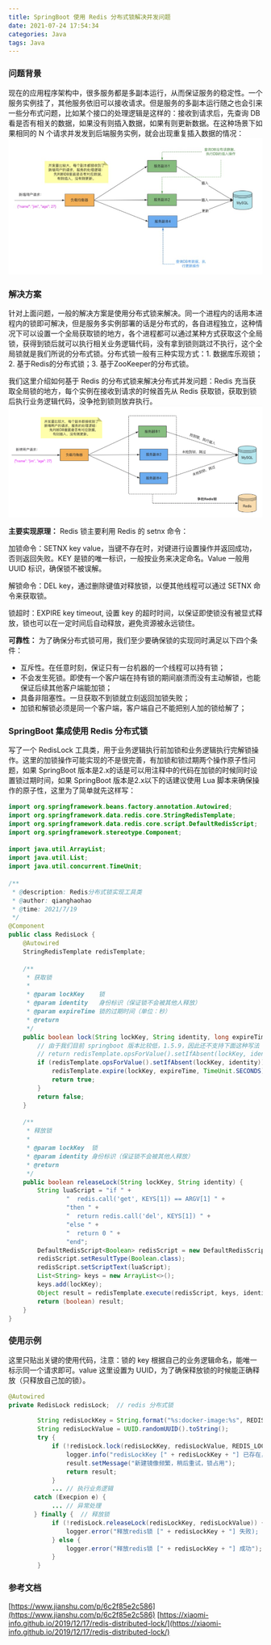 ```yaml
---
title: SpringBoot 使用 Redis 分布式锁解决并发问题
date: 2021-07-24 17:54:34
categories: Java
tags: Java
---
```


### 问题背景
现在的应用程序架构中，很多服务都是多副本运行，从而保证服务的稳定性。一个服务实例挂了，其他服务依旧可以接收请求。但是服务的多副本运行随之也会引来一些分布式问题，比如某个接口的处理逻辑是这样的：接收到请求后，先查询 DB 看是否有相关的数据，如果没有则插入数据，如果有则更新数据。在这种场景下如果相同的 N 个请求并发发到后端服务实例，就会出现重复插入数据的情况：
![Alt text](/images/distribute-issue.jpg)

### 解决方案
针对上面问题，一般的解决方案是使用分布式锁来解决。同一个进程内的话用本进程内的锁即可解决，但是服务多实例部署的话是分布式的，各自进程独立，这种情况下可以设置一个全局获取锁的地方，各个进程都可以通过某种方式获取这个全局锁，获得到锁后就可以执行相关业务逻辑代码，没有拿到锁则跳过不执行，这个全局锁就是我们所说的分布式锁。分布式锁一般有三种实现方式：1. 数据库乐观锁；2. 基于Redis的分布式锁；3. 基于ZooKeeper的分布式锁。

我们这里介绍如何基于 Redis 的分布式锁来解决分布式并发问题：Redis 充当获取全局锁的地方，每个实例在接收到请求的时候首先从 Redis 获取锁，获取到锁后执行业务逻辑代码，没争抢到锁则放弃执行。
![Alt text](/images/redis-lock-impl.png)

**主要实现原理：**
Redis 锁主要利用 Redis 的 setnx 命令：

加锁命令：SETNX key value，当键不存在时，对键进行设置操作并返回成功，否则返回失败。KEY 是锁的唯一标识，一般按业务来决定命名。Value 一般用 UUID 标识，确保锁不被误解。

解锁命令：DEL key，通过删除键值对释放锁，以便其他线程可以通过 SETNX 命令来获取锁。

锁超时：EXPIRE key timeout, 设置 key 的超时时间，以保证即使锁没有被显式释放，锁也可以在一定时间后自动释放，避免资源被永远锁住。

**可靠性：**
为了确保分布式锁可用，我们至少要确保锁的实现同时满足以下四个条件：

- 互斥性。在任意时刻，保证只有一台机器的一个线程可以持有锁；
- 不会发生死锁。即使有一个客户端在持有锁的期间崩溃而没有主动解锁，也能保证后续其他客户端能加锁；
- 具备非阻塞性。一旦获取不到锁就立刻返回加锁失败；
- 加锁和解锁必须是同一个客户端，客户端自己不能把别人加的锁给解了；

###  SpringBoot 集成使用 Redis 分布式锁
写了一个 RedisLock 工具类，用于业务逻辑执行前加锁和业务逻辑执行完解锁操作。这里的加锁操作可能实现的不是很完善，有加锁和锁过期两个操作原子性问题，如果 SpringBoot 版本是2.x的话是可以用注释中的代码在加锁的时候同时设置锁过期时间，如果 SpringBoot 版本是2.x以下的话建议使用 Lua 脚本来确保操作的原子性，这里为了简单就先这样写：
```java
import org.springframework.beans.factory.annotation.Autowired;
import org.springframework.data.redis.core.StringRedisTemplate;
import org.springframework.data.redis.core.script.DefaultRedisScript;
import org.springframework.stereotype.Component;

import java.util.ArrayList;
import java.util.List;
import java.util.concurrent.TimeUnit;

/**
 * @description: Redis分布式锁实现工具类
 * @author: qianghaohao
 * @time: 2021/7/19
 */
@Component
public class RedisLock {
    @Autowired
    StringRedisTemplate redisTemplate;

    /**
     * 获取锁
     *
     * @param lockKey    锁
     * @param identity   身份标识（保证锁不会被其他人释放）
     * @param expireTime 锁的过期时间（单位：秒）
     * @return
     */
    public boolean lock(String lockKey, String identity, long expireTime) {
        // 由于我们目前 springboot 版本比较低，1.5.9，因此还不支持下面这种写法
        // return redisTemplate.opsForValue().setIfAbsent(lockKey, identity, expireTime, TimeUnit.SECONDS);
        if (redisTemplate.opsForValue().setIfAbsent(lockKey, identity)) {
            redisTemplate.expire(lockKey, expireTime, TimeUnit.SECONDS);
            return true;
        }
        return false;
    }

    /**
     * 释放锁
     *
     * @param lockKey  锁
     * @param identity 身份标识（保证锁不会被其他人释放）
     * @return
     */
    public boolean releaseLock(String lockKey, String identity) {
        String luaScript = "if " +
                "  redis.call('get', KEYS[1]) == ARGV[1] " +
                "then " +
                "  return redis.call('del', KEYS[1]) " +
                "else " +
                "  return 0 " +
                "end";
        DefaultRedisScript<Boolean> redisScript = new DefaultRedisScript<>();
        redisScript.setResultType(Boolean.class);
        redisScript.setScriptText(luaScript);
        List<String> keys = new ArrayList<>();
        keys.add(lockKey);
        Object result = redisTemplate.execute(redisScript, keys, identity);
        return (boolean) result;
    }
}
```

###  使用示例
这里只贴出关键的使用代码，注意：锁的 key 根据自己的业务逻辑命名，能唯一标示同一个请求即可。value 这里设置为 UUID，为了确保释放锁的时候能正确释放（只释放自己加的锁）。
```java
@Autowired
private RedisLock redisLock;  // redis 分布式锁
```
```java
        String redisLockKey = String.format("%s:docker-image:%s", REDIS_LOCK_PREFIX, imageVo.getImageRepository());
        String redisLockValue = UUID.randomUUID().toString();
        try {
            if (!redisLock.lock(redisLockKey, redisLockValue, REDIS_LOCK_TIMEOUT)) {
                logger.info("redisLockKey [" + redisLockKey + "] 已存在，不执行镜像插入和更新");
                result.setMessage("新建镜像频繁，稍后重试，锁占用");
                return result;
            }
            ... // 执行业务逻辑
       catch (Execpion e) {
            ... // 异常处理
       } finally {  // 释放锁
            if (!redisLock.releaseLock(redisLockKey, redisLockValue)) {
                logger.error("释放redis锁 [" + redisLockKey + "] 失败);
            } else {
                logger.error("释放redis锁 [" + redisLockKey + "] 成功");
            }
        }
```

### 参考文档
[https://www.jianshu.com/p/6c2f85e2c586](https://www.jianshu.com/p/6c2f85e2c586)
[https://xiaomi-info.github.io/2019/12/17/redis-distributed-lock/](https://xiaomi-info.github.io/2019/12/17/redis-distributed-lock/)

